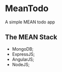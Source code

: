 # MeanTodo
A simple MEAN todo app

## The MEAN Stack
* MongoDB;
* ExpressJS;
* AngularJS;
* NodeJS;
